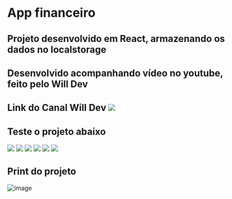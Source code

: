 # App financeiro

## Projeto desenvolvido em React, armazenando os dados no localstorage

## Desenvolvido acompanhando vídeo no youtube, feito pelo Will Dev

## Link do Canal Will Dev <a href="https://www.youtube.com/channel/UCLTb4X0OBfp9rRGkhOcktbQ" target="_blank"><img src="https://img.shields.io/badge/YouTube-FF0000?style=for-the-badge&logo=youtube&logoColor=white" target="_blank"></a>

## Teste o projeto abaixo

<a href="https://jeansilvatech.github.io/app-financeiro/" target="_blank"><img src="https://img.shields.io/badge/Google_chrome-4285F4?style=for-the-badge&logo=Google-chrome&logoColor=white"/></a>
<a href="https://jeansilvatech.github.io/app-financeiro/" target="_blank"><img src="https://img.shields.io/badge/Firefox_Browser-FF7139?style=for-the-badge&logo=Firefox-Browser&logoColor=white"/></a>
<a href="https://jeansilvatech.github.io/app-financeiro/" target="_blank"><img src="https://img.shields.io/badge/Microsoft_Edge-0078D7?style=for-the-badge&logo=Microsoft-edge&logoColor=white"/></a>
<a href="https://jeansilvatech.github.io/app-financeiro/" target="_blank"><img src="https://img.shields.io/badge/Opera-FF1B2D?style=for-the-badge&logo=Opera&logoColor=white" /></a>
<a href="https://jeansilvatech.github.io/app-financeiro/" target="_blank"><img src="https://img.shields.io/badge/Safari-FFFFFF?style=for-the-badge&logo=Safari&logoColor=black"/></a>
<a href="https://jeansilvatech.github.io/app-financeiro/" target="_blank"><img src="https://img.shields.io/badge/Brave-000000?style=for-the-badge&logo=Brave&logoColor=white"/></a>
## Print do projeto
![image](https://user-images.githubusercontent.com/23384348/171651291-cec0422f-3106-4d06-9d52-3b6e8bf111ab.png)

